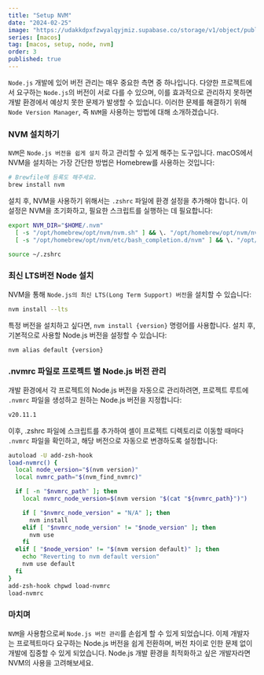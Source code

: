 ```yaml
---
title: "Setup NVM"
date: "2024-02-25"
image: "https://udakkdpxfzwyalqyjmiz.supabase.co/storage/v1/object/public/images/blog-macos.png"
series: [macos]
tag: [macos, setup, node, nvm]
order: 3
published: true
---
```


`Node.js` 개발에 있어 버전 관리는 매우 중요한 측면 중 하나입니다. 다양한 프로젝트에서 요구하는 `Node.js`의 버전이 서로 다를 수 있으며, 이를 효과적으로 관리하지 못하면 개발 환경에서 예상치 못한 문제가 발생할 수 있습니다. 이러한 문제를 해결하기 위해 `Node Version Manager`, 즉 `NVM`을 사용하는 방법에 대해 소개하겠습니다.

### NVM 설치하기

`NVM`은 `Node.js 버전을 쉽게 설치` 하고 관리할 수 있게 해주는 도구입니다. macOS에서 NVM을 설치하는 가장 간단한 방법은 Homebrew를 사용하는 것입니다:

```bash
# Brewfile에 등록도 해주세요.
brew install nvm
```

설치 후, NVM을 사용하기 위해서는 `.zshrc` 파일에 환경 설정을 추가해야 합니다. 이 설정은 NVM을 초기화하고, 필요한 스크립트를 실행하는 데 필요합니다:

```bash
export NVM_DIR="$HOME/.nvm"
  [ -s "/opt/homebrew/opt/nvm/nvm.sh" ] && \. "/opt/homebrew/opt/nvm/nvm.sh"  # This loads nvm
  [ -s "/opt/homebrew/opt/nvm/etc/bash_completion.d/nvm" ] && \. "/opt/homebrew/opt/nvm/etc/bash_completion.d/nvm"  # This loads nvm bash_completion >> ~/.zshrc

source ~/.zshrc
```

### 최신 LTS버전 Node 설치

NVM을 통해 `Node.js의 최신 LTS(Long Term Support) 버전`을 설치할 수 있습니다:

```bash
nvm install --lts
```

특정 버전을 설치하고 싶다면, `nvm install {version}` 명령어를 사용합니다. 설치 후, 기본적으로 사용할 Node.js 버전을 설정할 수 있습니다:

```bash title="change nvm default alias"
nvm alias default {version}
```

### .nvmrc 파일로 프로젝트 별 Node.js 버전 관리

개발 환경에서 각 프로젝트의 Node.js 버전을 자동으로 관리하려면, 프로젝트 루트에 `.nvmrc` 파일을 생성하고 원하는 Node.js 버전을 지정합니다:

```bash title=".nvmrc"
v20.11.1
```

이후, .zshrc 파일에 스크립트를 추가하여 셸이 프로젝트 디렉토리로 이동할 때마다 `.nvmrc` 파일을 확인하고, 해당 버전으로 자동으로 변경하도록 설정합니다:

```bash title="~/.zshrc"
autoload -U add-zsh-hook
load-nvmrc() {
  local node_version="$(nvm version)"
  local nvmrc_path="$(nvm_find_nvmrc)"

  if [ -n "$nvmrc_path" ]; then
    local nvmrc_node_version=$(nvm version "$(cat "${nvmrc_path}")")

    if [ "$nvmrc_node_version" = "N/A" ]; then
      nvm install
    elif [ "$nvmrc_node_version" != "$node_version" ]; then
      nvm use
    fi
  elif [ "$node_version" != "$(nvm version default)" ]; then
    echo "Reverting to nvm default version"
    nvm use default
  fi
}
add-zsh-hook chpwd load-nvmrc
load-nvmrc

```

### 마치며

`NVM`을 사용함으로써 `Node.js 버전 관리`를 손쉽게 할 수 있게 되었습니다. 이제 개발자는 프로젝트마다 요구하는 Node.js 버전을 쉽게 전환하며, 버전 차이로 인한 문제 없이 개발에 집중할 수 있게 되었습니다. Node.js 개발 환경을 최적화하고 싶은 개발자라면 NVM의 사용을 고려해보세요.
